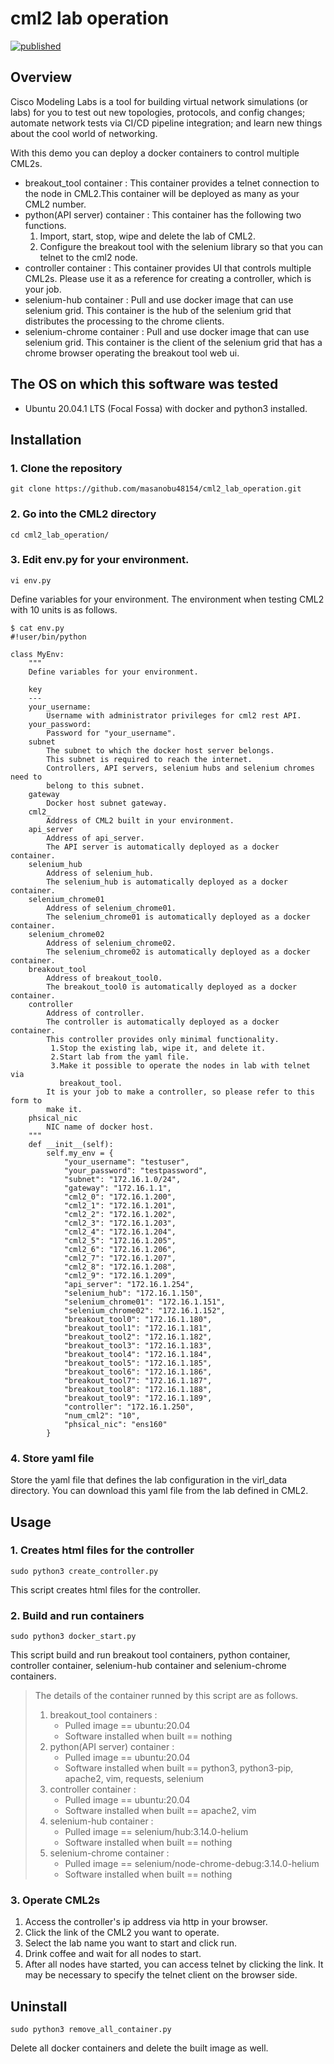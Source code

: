 # cml2 lab operation

[![published](https://static.production.devnetcloud.com/codeexchange/assets/images/devnet-published.svg)](https://developer.cisco.com/codeexchange/github/repo/masanobu48154/cml2_lab_operation)

## Overview

Cisco Modeling Labs is a tool for building virtual network simulations (or labs) for you to test out new topologies, protocols, and config changes; automate network tests via CI/CD pipeline integration; and learn new things about the cool world of networking.

With this demo you can deploy a docker containers to control multiple CML2s.

- breakout_tool container :  This container provides a telnet connection to the node in CML2.This container will be deployed as many as your CML2 number.
- python(API server) container : This container has the following two functions.
  1. Import, start, stop, wipe and delete the lab of CML2.
  2. Configure the breakout tool with the selenium library so that you can telnet to the cml2 node.
- controller container : This container provides UI that controls multiple CML2s. Please use it as a reference for creating a controller, which is your job.
- selenium-hub container : Pull and use docker image that can use selenium grid. This container is the hub of the selenium grid that distributes the processing to the chrome clients.
- selenium-chrome container : Pull and use docker image that can use selenium grid. This container is the client of the selenium grid that has a chrome browser operating the breakout tool web ui.

## The OS on which this software was tested
- Ubuntu 20.04.1 LTS (Focal Fossa) with docker and python3 installed.

## Installation

### 1. Clone the repository
```
git clone https://github.com/masanobu48154/cml2_lab_operation.git
```

### 2. Go into the CML2 directory
```
cd cml2_lab_operation/
```

### 3. Edit env.py for your environment.
```
vi env.py
```

Define variables for your environment.
The environment when testing CML2 with 10 units is as follows.

```
$ cat env.py
#!user/bin/python

class MyEnv:
    """
    Define variables for your environment.

    key
    ---
    your_username:
        Username with administrator privileges for cml2 rest API.
    your_password:
        Password for "your_username".
    subnet
        The subnet to which the docker host server belongs.
        This subnet is required to reach the internet.
        Controllers, API servers, selenium hubs and selenium chromes need to
        belong to this subnet.
    gateway
        Docker host subnet gateway.
    cml2_
        Address of CML2 built in your environment.
    api_server
        Address of api_server.
        The API server is automatically deployed as a docker container.
    selenium_hub
        Address of selenium_hub.
        The selenium_hub is automatically deployed as a docker container.
    selenium_chrome01
        Address of selenium_chrome01.
        The selenium_chrome01 is automatically deployed as a docker container.
    selenium_chrome02
        Address of selenium_chrome02.
        The selenium_chrome02 is automatically deployed as a docker container.
    breakout_tool
        Address of breakout_tool0.
        The breakout_tool0 is automatically deployed as a docker container.
    controller
        Address of controller.
        The controller is automatically deployed as a docker container.
        This controller provides only minimal functionality.
         1.Stop the existing lab, wipe it, and delete it.
         2.Start lab from the yaml file.
         3.Make it possible to operate the nodes in lab with telnet via
           breakout_tool.
        It is your job to make a controller, so please refer to this form to
        make it.
    phsical_nic
        NIC name of docker host.
    """
    def __init__(self):
        self.my_env = {
            "your_username": "testuser",
            "your_password": "testpassword",
            "subnet": "172.16.1.0/24",
            "gateway": "172.16.1.1",
            "cml2_0": "172.16.1.200",
            "cml2_1": "172.16.1.201",
            "cml2_2": "172.16.1.202",
            "cml2_3": "172.16.1.203",
            "cml2_4": "172.16.1.204",
            "cml2_5": "172.16.1.205",
            "cml2_6": "172.16.1.206",
            "cml2_7": "172.16.1.207",
            "cml2_8": "172.16.1.208",
            "cml2_9": "172.16.1.209",
            "api_server": "172.16.1.254",
            "selenium_hub": "172.16.1.150",
            "selenium_chrome01": "172.16.1.151",
            "selenium_chrome02": "172.16.1.152",
            "breakout_tool0": "172.16.1.180",
            "breakout_tool1": "172.16.1.181",
            "breakout_tool2": "172.16.1.182",
            "breakout_tool3": "172.16.1.183",
            "breakout_tool4": "172.16.1.184",
            "breakout_tool5": "172.16.1.185",
            "breakout_tool6": "172.16.1.186",
            "breakout_tool7": "172.16.1.187",
            "breakout_tool8": "172.16.1.188",
            "breakout_tool9": "172.16.1.189",
            "controller": "172.16.1.250",
            "num_cml2": "10",
            "phsical_nic": "ens160"
        }
```

### 4. Store yaml file
Store the yaml file that defines the lab configuration in the virl_data directory. You can download this yaml file from the lab defined in CML2.

## Usage

### 1. Creates html files for the controller
```
sudo python3 create_controller.py
```
This script creates html files for the controller.

### 2. Build and run containers
```
sudo python3 docker_start.py
```
This script build and run breakout tool containers, python container, controller container, selenium-hub container and selenium-chrome containers.

> The details of the container runned by this script are as follows.
>
> 1. breakout_tool containers :  
>    - Pulled image == ubuntu:20.04
>    - Software installed when built == nothing
> 2. python(API server) container :
>    - Pulled image == ubuntu:20.04
>    - Software installed when built == python3, python3-pip, apache2, vim, requests, selenium
> 3. controller container :
>    - Pulled image == ubuntu:20.04
>    - Software installed when built == apache2, vim
> 4. selenium-hub container :
>    - Pulled image == selenium/hub:3.14.0-helium
>    - Software installed when built == nothing
> 5. selenium-chrome container :
>    - Pulled image == selenium/node-chrome-debug:3.14.0-helium
>    - Software installed when built == nothing

### 3. Operate CML2s
1. Access the controller's ip address via http in your browser.
2. Click the link of the CML2 you want to operate.
3. Select the lab name you want to start and click run.
4. Drink coffee and wait for all nodes to start.
5. After all nodes have started, you can access telnet by clicking the link. It may be necessary to specify the telnet client on the browser side.

## Uninstall
```
sudo python3 remove_all_container.py
```
Delete all docker containers and delete the built image as well.
